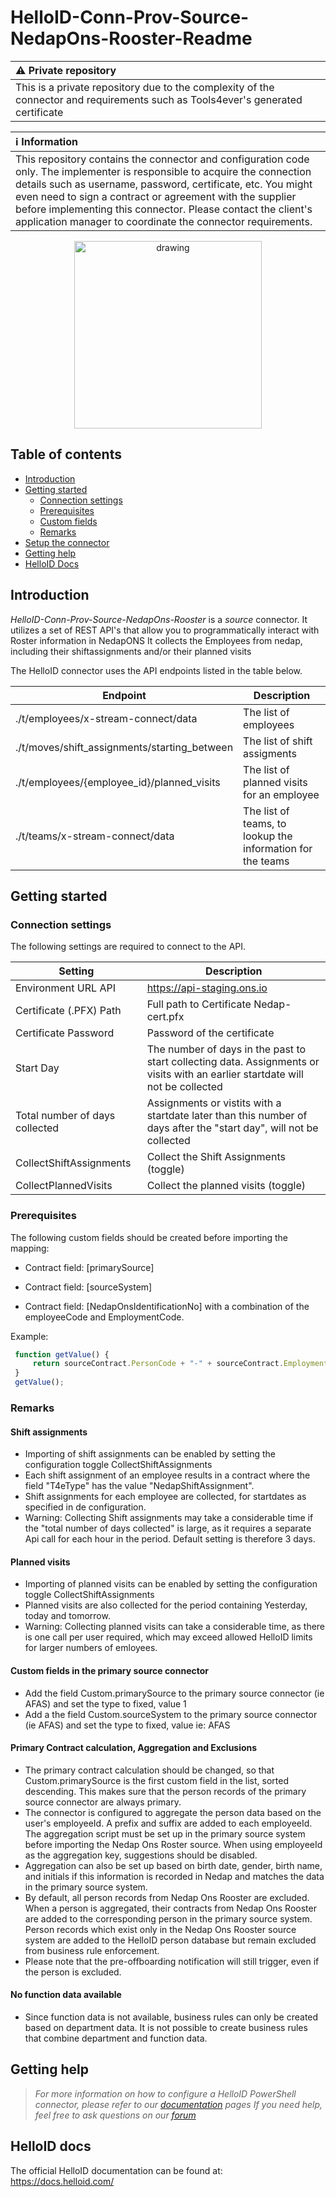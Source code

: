 # HelloID-Conn-Prov-Source-NedapOns-Rooster-Readme

| :warning: Private repository |
|:---------------------------|
| This is a private repository due to the complexity of the connector and requirements such as Tools4ever's generated certificate |

| :information_source: Information |
|:---------------------------|
| This repository contains the connector and configuration code only. The implementer is responsible to acquire the connection details such as username, password, certificate, etc. You might even need to sign a contract or agreement with the supplier before implementing this connector. Please contact the client's application manager to coordinate the connector requirements. |

<p align="center">
  <img src="https://user-images.githubusercontent.com/68013812/94918899-c672c700-04b3-11eb-9132-7125bbf77fa5.png"
   alt="drawing" style="width:300px;"/>
</p>

## Table of contents

- [Introduction](#introduction)
- [Getting started](#getting-started)
  - [Connection settings](#connection-settings)
  - [Prerequisites](#prerequisites)
  - [Custom fields](#customfields)
  - [Remarks](#remarks)
- [Setup the connector](@Setup-The-Connector)
- [Getting help](#getting-help)
- [HelloID Docs](#helloid-docs)

## Introduction

_HelloID-Conn-Prov-Source-NedapOns-Rooster_ is a _source_ connector. It utilizes a set of REST API's that allow you to programmatically interact with Roster information in NedapONS
It collects the Employees from nedap, including their shiftassignments and/or their planned visits

The HelloID connector uses the API endpoints listed in the table below.

| Endpoint     | Description |
| ------------ | ----------- |
| ./t/employees/x-stream-connect/data             | The list of employees  |
| ./t/moves/shift_assignments/starting_between    | The list of shift assigments  |
| ./t/employees/{employee_id}/planned_visits | The list of planned visits for an employee |
| ./t/teams/x-stream-connect/data |The list of teams, to lookup the information for the teams |

## Getting started

### Connection settings

The following settings are required to connect to the API.

| Setting                         | Description                                                                                                 |
| ------------------------------- | ----------------------------------------------------------------------------------------------------------- |
| Environment URL API             | <https://api-staging.ons.io>                                                                                  |
| Certificate (.PFX) Path         | Full path to Certificate Nedap-cert.pfx                                                                    |
| Certificate Password            | Password of the certificate                                                                                 |
| Start Day                       | The number of days in the past to start collecting data. Assignments or visits with an earlier startdate will not be collected |
| Total number of days collected  | Assignments or vistits with a startdate later than this number of days after the "start day", will not be collected |
| CollectShiftAssignments         | Collect the Shift Assignments (toggle)                                                                   |
| CollectPlannedVisits            | Collect the planned visits (toggle)

### Prerequisites

The following custom fields should be created before importing the mapping:

- Contract field: [primarySource]

- Contract field: [sourceSystem]

- Contract field: [NedapOnsIdentificationNo] with a combination of the employeeCode and EmploymentCode.

Example:

 ```javascript
  function getValue() {
      return sourceContract.PersonCode + "-" + sourceContract.EmploymentCode
  }
  getValue();
 ```

### Remarks

#### Shift assignments

- Importing of shift assignments can be enabled by setting the configuration toggle CollectShiftAssignments
- Each shift assignment of an employee results in a contract where the field "T4eType" has the value "NedapShiftAssignment".
- Shift assignments for each employee are collected, for startdates as specified in de configuration.
- Warning: Collecting Shift assignments may take a considerable time if the "total number of days collected" is large, as it requires a separate Api call for each hour in the period. Default setting is therefore 3 days.

#### Planned visits

- Importing of planned visits can be enabled by setting the configuration toggle CollectShiftAssignments
- Planned visits are also collected for the period containing Yesterday, today and tomorrow.
- Warning: Collecting planned visits can take a considerable time, as there is one call per user required, which may exceed allowed HelloID limits for larger numbers of emloyees.

#### Custom fields in the primary source connector
- Add the field Custom.primarySource to the primary source connector (ie AFAS) and set the type to fixed, value 1
- Add a the field Custom.sourceSystem to the primary source connector (ie AFAS) and set the type to fixed, value <NameOfSourceConnector> ie: AFAS

#### Primary Contract calculation, Aggregation and Exclusions
- The primary contract calculation should be changed, so that Custom.primarySource is the first custom field in the list, sorted descending. This makes sure that the person records of the primary source connector are always primary.
- The connector is configured to aggregate the person data based on the user's employeeId. A prefix and suffix are added to each employeeId. The aggregation script must be set up in the primary source system before importing the Nedap Ons Roster source. When using employeeId as the aggregation key, suggestions should be disabled.
- Aggregation can also be set up based on birth date, gender, birth name, and initials if this information is recorded in Nedap and matches the data in the primary source system.
- By default, all person records from Nedap Ons Rooster are excluded. When a person is aggregated, their contracts from Nedap Ons Rooster are added to the corresponding person in the primary source system. Person records which exist only in the Nedap Ons Rooster source system are added to the HelloID person database but remain excluded from business rule enforcement.
- Please note that the pre-offboarding notification will still trigger, even if the person is excluded.

#### No function data available
- Since function data is not available, business rules can only be created based on department data. It is not possible to create business rules that combine department and function data.

## Getting help

> _For more information on how to configure a HelloID PowerShell connector, please refer to our [documentation](https://docs.helloid.com/hc/en-us/articles/360012557600-Configure-a-custom-PowerShell-source-system) pages_
> _If you need help, feel free to ask questions on our [forum](https://forum.helloid.com)_

## HelloID docs

The official HelloID documentation can be found at: <https://docs.helloid.com/>
